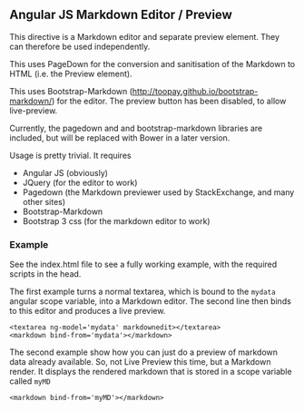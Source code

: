 ## Angular JS Markdown Editor / Preview

This directive is a Markdown editor and separate preview element. They can therefore be used independently. 

This uses PageDown for the conversion and sanitisation of the Markdown to HTML (i.e. the Preview element).

This uses Bootstrap-Markdown (http://toopay.github.io/bootstrap-markdown/) for the editor. The preview button has been disabled, to allow live-preview. 

Currently, the pagedown and and bootstrap-markdown libraries are included, but will be replaced with Bower in a later version.

Usage is pretty trivial. It requires

- Angular JS (obviously)
- JQuery (for the editor to work)
- Pagedown (the Markdown previewer used by StackExchange, and many other sites)
- Bootstrap-Markdown
- Bootstrap 3 css (for the markdown editor to work)

### Example

See the index.html file to see a fully working example, with the required scripts in the head.

The first example turns a normal textarea, which is bound to the `mydata` angular scope variable, into a Markdown editor. The second line then binds to this editor and produces a live preview. 

    <textarea ng-model='mydata' markdownedit></textarea>
    <markdown bind-from='mydata'></markdown>

The second example show how you can just do a preview of markdown data already available. So, not Live Preview this time, but a Markdown render. It displays the rendered markdown that is stored in a scope variable called `myMD`

    <markdown bind-from='myMD'></markdown>